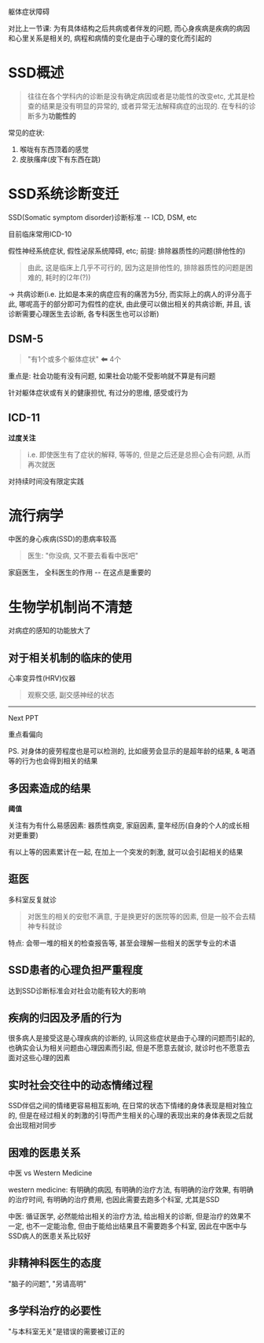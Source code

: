 躯体症状障碍

对比上一节课: 为有具体结构之后共病或者伴发的问题, 而心身疾病是疾病的病因和心里关系是相关的, 病程和病情的变化是由于心理的变化而引起的

# SSD概述

> 往往在各个学科内的诊断是没有确定病因或者是功能性的改变etc, 尤其是检查的结果是没有明显的异常的, 或者异常无法解释病症的出现的. 在专科的诊断多为**功能性的**

常见的症状: 
1. 喉咙有东西顶着的感觉
2. 皮肤瘙痒(皮下有东西在跳)

# SSD系统诊断变迁

SSD(Somatic symptom disorder)诊断标准 -- ICD, DSM, etc

目前临床常用ICD-10

假性神经系统症状, 假性泌尿系统障碍, etc; 前提: 排除器质性的问题(排他性的)
> 由此, 这是临床上几乎不可行的, 因为这是排他性的, 排除器质性的问题是困难的, 耗时的(2年(?))

→ 共病诊断(i.e. 比如是本来的病症应有的痛苦为5分, 而实际上的病人的评分高于此, 哪呢高于的部分即可为假性的症状, 由此便可以做出相关的共病诊断, 并且, 该诊断需要心理医生去诊断, 各专科医生也可以诊断)

## DSM-5

> "有1个或多个躯体症状" ⬅ 4个

重点是: 社会功能有没有问题, 如果社会功能不受影响就不算是有问题

针对躯体症状或有关的健康担忧, 有过分的思维, 感受或行为

## ICD-11

**过度关注**
> i.e. 即使医生有了症状的解释, 等等的, 但是之后还是总担心会有问题, 从而再次就医

对持续时间没有限定实践

# 流行病学

中医的身心疾病(SSD)的患病率较高
> 医生: "你没病, 又不要去看看中医吧"

家庭医生， 全科医生的作用 -- 在这点是重要的

# 生物学机制尚不清楚

对病症的感知的功能放大了

## 对于相关机制的临床的使用

心率变异性(HRV)仪器
> 观察交感, 副交感神经的状态

---

Next PPT

重点看偏向

PS. 对身体的疲劳程度也是可以检测的, 比如疲劳会显示的是超年龄的结果, & 喝酒等的行为也会得到相关的结果

## 多因素造成的结果

**阈值**

关注有为有什么易感因素: 器质性病变, 家庭因素, 童年经历(自身的个人的成长相对更重要)

有以上等的因素累计在一起, 在加上一个突发的刺激, 就可以会引起相关的结果

## 逛医

多科室反复就诊
> 对医生的相关的安慰不满意, 于是换更好的医院等的因素, 但是一般不会去精神专科就诊

特点: 会带一堆的相关的检查报告等, 甚至会理解一些相关的医学专业的术语

## SSD患者的心理负担严重程度

达到SSD诊断标准会对社会功能有较大的影响

## 疾病的归因及矛盾的行为

很多病人是接受这是心理疾病的诊断的, 认同这些症状是由于心理的问题而引起的, 也确实会认为相关问题由心理因素而引起, 但是不愿意去就诊, 就诊时也不愿意去面对这些心理的因素

## 实时社会交往中的动态情绪过程

SSD伴侣之间的情绪更容易相互影响, 在日常的状态下情绪的身体表现是相对独立的, 但是在经过相关的刺激的引导而产生相关的心理的表现出来的身体表现之后就会出现相对同步

## 困难的医患关系

中医 vs Western Medicine

western medicine: 有明确的病因, 有明确的治疗方法, 有明确的治疗效果, 有明确的治疗时间, 有明确的治疗费用, 也因此需要去跑多个科室, 尤其是SSD

中医: 循证医学, 必然能给出相关的治疗方法, 给出相关的诊断, 但是治疗的效果不一定, 也不一定能治愈, 但由于能给出结果且不需要跑多个科室, 因此在中医中与SSD病人的医患关系比较好

## 非精神科医生的态度

"脑子的问题", "另请高明"

## 多学科治疗的必要性

"与本科室无关"是错误的需要被订正的